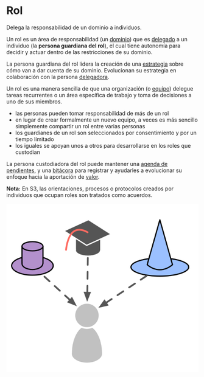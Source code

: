# Rol

<summary>
Delega la responsabilidad de un dominio a individuos.
</summary>

Un rol es un área de responsabilidad (un [dominio](glossary:domain)) que es [delegado](glossary:delegation) a un individuo (la **persona guardiana del rol**), el cual tiene autonomía para decidir y actuar dentro de las restricciones de su dominio.

La persona guardiana del rol lidera la creación de una [estrategia](glossary:strategy) sobre cómo van a dar cuenta de su dominio. Evolucionan su estrategia en colaboración con la persona [delegadora](glossary:delegator).

Un rol es una manera sencilla de que una organización (o [equipo](glossary:team)) delegue tareas recurrentes o un área específica de trabajo y toma de decisiones a uno de sus miembros.

- las personas pueden tomar responsabilidad de más de un rol
- en lugar de crear formalmente un nuevo equipo, a veces es más sencillo simplemente compartir un rol entre varias personas
- los guardianes de un rol son seleccionados por consentimiento y por un tiempo límitado
- los iguales se apoyan unos a otros para desarrollarse en los roles que custodian

La persona custodiadora del rol puede mantener una [agenda de pendientes](glossary:backlog), y una [bitácora](glossary:logbook) para registrar y ayudarles a evolucionar su enfoque hacia la aportación de [valor](glossary:value).

**Nota:** En S3, las orientaciones, procesos o protocolos creados por individuos que ocupan roles son tratados como acuerdos.

![Las personas pueden tomar la responsabilidad de más de un rol](img/illustrations/roles.png)